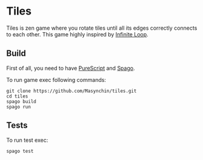 # Tiles

Tiles is zen game where you rotate tiles
until all its edges correctly connects to each other.
This game highly inspired by
[Infinite Loop](https://www.youtube.com/watch?v=7TxSeoVM7CE).

## Build

First of all, you need to have [PureScript](https://www.purescript.org)
and [Spago](https://github.com/purescript/spago).

To run game exec following commands:

~~~shell
git clone https://github.com/Masynchin/tiles.git
cd tiles
spago build
spago run
~~~

## Tests

To run test exec:

~~~shell
spago test
~~~
